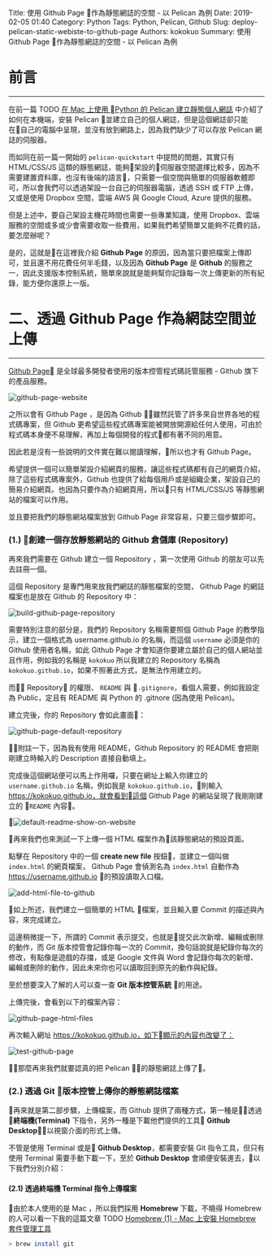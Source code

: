 
Title: 使用 Github Page 作為靜態網誌的空間 - 以 Pelican 為例
Date: 2019-02-05 01:40
Category: Python
Tags: Python, Pelican, Github
Slug: deploy-pelican-static-webiste-to-github-page
Authors: kokokuo
Summary: 使用 Github Page 作為靜態網誌的空間 - 以 Pelican 為例

# 前言
---
在前一篇 TODO [在 Mac 上使用 Python 的 Pelican 建立靜態個人網誌]() 中介紹了如何在本機端，安裝 Pelican 並建立自己的個人網誌，但是這個網誌卻只能在自己的電腦中呈現，並沒有放到網路上，因為我們缺少了可以存放 Pelican 網誌的伺服器。

而如同在前一篇一開始的 `pelican-quickstart` 中提問的問題，其實只有 HTML/CSS/JS 這類的靜態網誌，能夠架設的伺服器空間選擇比較多，因為不需要建置資料庫，也沒有後端的語言，只需要一個空間與簡單的伺服器軟體即可，所以會我們可以透過架設一台自己的伺服器電腦，透過 SSH 或 FTP 上傳，又或是使用 Dropbox 空間，雲端 AWS 與 Google Cloud, Azure 提供的服務。

但是上述中，要自己架設主機花時間也需要一些專業知識，使用 Dropbox、雲端服務的空間或多或少會需要收取一些費用，如果我們希望簡單又能夠不花費的話，要怎麼辦呢？

是的，這就是在這裡我介紹 **Github Page** 的原因，因為當只要把檔案上傳即可，並且還不用花費任何半毛錢，以及因為 **Github Page** 是 **Github** 的服務之一，因此支援版本控制系統，簡單來說就是能夠幫你記錄每一次上傳更新的所有紀錄，能方便你還原上一版。

# 二、透過 Github Page 作為網誌空間並上傳
---
[Github Page](https://pages.github.com/) 是全球最多開發者使用的版本控管程式碼託管服務 - Github 旗下的產品服務。

![github-page-website](../images/20190205-deploy-static-website-to-github-page/github-page-website.png)

之所以會有 Github Page ，是因為 Github 雖然託管了許多來自世界各地的程式碼專案，但 Github 更希望這些程式碼專案能被開放開源給任何人使用，可由於程式碼本身便不易理解，再加上每個開發的程式都有著不同的用意。

因此若是沒有一些說明的文件實在難以閱讀理解，所以也才有 Github Page。

希望提供一個可以簡單架設介紹網頁的服務，讓這些程式碼都有自己的網頁介紹，除了這些程式碼專案外，Github 也提供了給每個用戶或是組織企業，架設自己的簡易介紹網頁。也因為只要作為介紹網頁用，所以只有 HTML/CSS/JS 等靜態網站的檔案可以作用。

並且要把我們的靜態網站檔案放到 Github Page 非常容易，只要三個步驟即可。


### (1.) 創建一個存放靜態網站的 Github 倉儲庫 (Repository)
再來我們需要在 Github 建立一個 Repository ，第一次使用 Github 的朋友可以先去註冊一個。

這個 Repository 是專門用來放我們網誌的靜態檔案的空間， Github Page 的網誌檔案也是放在 Github 的 Repository 中：

![build-github-page-repository](../images/20190205-deploy-static-website-to-github-page/build-github-page-repository.png)

需要特別注意的部分是，我們的 Repository 名稱需要照個 Github Page 的教學指示，建立一個格式為 username.github.io 的名稱，而這個 `username` 必須是你的 Github 使用者名稱，如此 Github Page 才會知道你要建立屬於自己的個人網站並且作用，例如我的名稱是 `kokokuo` 所以我建立的 Repository 名稱為 `kokokuo.github.io`，如果不照著此方式，是無法作用建立的。

而 Repository 的權限、 `README` 與 `.gitignore`，看個人需要，例如我設定為 Public，定且有 README 與 Python 的 .gitnore (因為使用 Pelican)。

建立完後，你的 Repository 會如此畫面：

![github-page-default-repository](../images/20190205-deploy-static-website-to-github-page/github-page-default-repository.png)

附註一下，因為我有使用 README，Github Repository 的 README 會把剛剛建立時輸入的 Description 直接自動填上。

完成後這個網站便可以馬上作用囉，只要在網址上輸入你建立的 `username.github.io` 名稱，例如我是 `kokokuo.github.io`，則輸入 https://kokokuo.github.io，就會看到這個 Github Page 的網站呈現了我剛剛建立的 `README` 內容。

![default-readme-show-on-website](../images/20190205-deploy-static-website-to-github-page/default-readme-show-on-website.png)

再來我們也來測試一下上傳一個 HTML 檔案作為該靜態網站的預設頁面。

點擊在 Repository 中的一個 **create new file** 按鈕，並建立一個叫做 `index.html` 的網頁檔案， Github Page 會偵測名為 `index.html` 自動作為 https://username.github.io 的預設讀取入口檔。

![add-html-file-to-github](../images/20190205-deploy-static-website-to-github-page/add-html-file-to-github.png)

如上所述，我們建立一個簡單的 HTML 檔案，並且輸入要 Commit 的描述與內容，來完成建立。

這邊稍微提一下，所謂的 Commit 表示提交，也就是提交此次新增、編輯或刪除的動作，而 Git 版本控管會記錄你每一次的 Commit，換句話說就是紀錄你每次的修改，有點像是遊戲的存擋，或是 Google 文件與 Word 會記錄你每次的新增、編輯或刪除的動作，因此未來你也可以讀取回到原先的動作與紀錄。

至於想要深入了解的人可以查一查 **Git 版本控管系統** 的用途。

上傳完後，會看到以下的檔案內容：

![github-page-html-files](../images/20190205-deploy-static-website-to-github-page/github-page-html-files.png)

再次輸入網址 https://kokokuo.github.io，如下顯示的內容也改變了：

![test-github-page](../images/20190205-deploy-static-website-to-github-page/test-github-page.png)

那麼再來我們就要認真的把 Pelican 的靜態網誌上傳了。

### (2.) 透過 Git 版本控管上傳你的靜態網誌檔案
再來就是第二部步驟，上傳檔案，而 Github 提供了兩種方式，第一種是透過 **終端機(Terminal)** 下指令，另外一種是下載他們提供的工具 **Github Desktop**，以視窗介面的形式上傳。

不管是使用 Terminal 或是 **Github Desktop**，都需要安裝 Git 指令工具，但只有使用 Terminal 需要手動下載一下，至於 **Github Desktop** 會順便安裝進去，以下我們分別介紹：

#### (2.1) 透過終端機 Terminal 指令上傳檔案
由於本人使用的是 Mac ，所以我們採用 **Homebrew** 下載，不曉得 Homebrew 的人可以看一下我的這篇文章 TODO [Homebrew (1) - Mac 上安裝 Homebrew 套件管理工具]()

```bash
> brew install git
```

